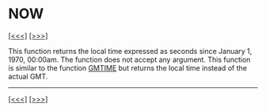 # NOW

[\[\<\<\<\]](ug_25.146.md) [\[\>\>\>\]](ug_25.148.md)

This function returns the local time expressed as seconds since January
1, 1970, 00:00am. The function does not accept any argument. This
function is similar to the function [GMTIME](ug_25.77.md) but returns
the local time instead of the actual GMT.

-----

[\[\<\<\<\]](ug_25.146.md) [\[\>\>\>\]](ug_25.148.md)
